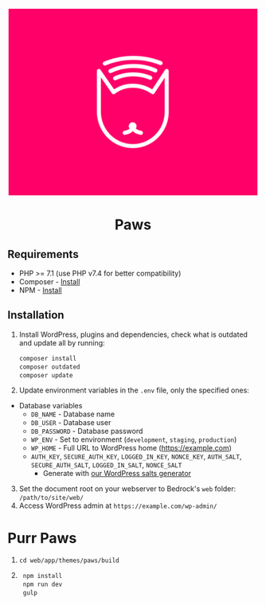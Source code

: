 <p align="center">
    <img alt="" src="web/app/themes/paws/screenshot.png" width="500" />
</p>
<h1 align="center">
  Paws
</h1>

## Requirements

* PHP >= 7.1 (use PHP v7.4 for better compatibility)
* Composer - [Install](https://getcomposer.org/doc/00-intro.md#installation-linux-unix-osx)
* NPM - [Install](https://www.npmjs.com/get-npm)

## Installation

1. Install WordPress, plugins and dependencies, check what is outdated and update all by running:
    ```sh
    composer install
    composer outdated
    composer update
    ```
2. Update environment variables in the `.env` file, only the specified ones:
  * Database variables
    * `DB_NAME` - Database name
    * `DB_USER` - Database user
    * `DB_PASSWORD` - Database password
    * `WP_ENV` - Set to environment (`development`, `staging`, `production`)
    * `WP_HOME` - Full URL to WordPress home (https://example.com)
    * `AUTH_KEY`, `SECURE_AUTH_KEY`, `LOGGED_IN_KEY`, `NONCE_KEY`, `AUTH_SALT`, `SECURE_AUTH_SALT`, `LOGGED_IN_SALT`, `NONCE_SALT`
      * Generate with [our WordPress salts generator](https://roots.io/salts.html)

3. Set the document root on your webserver to Bedrock's `web` folder: `/path/to/site/web/`
4. Access WordPress admin at `https://example.com/wp-admin/`

# Purr Paws

1. ```cd web/app/themes/paws/build```
2. ```sh
	npm install
	npm run dev
	gulp
	```